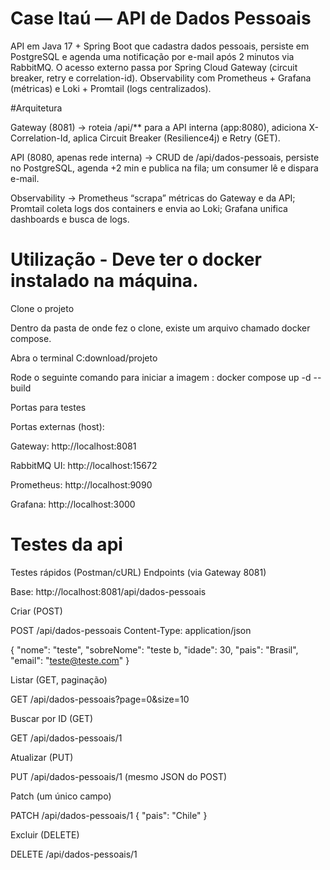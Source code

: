 # Case Itaú — API de Dados Pessoais
API em Java 17 + Spring Boot que cadastra dados pessoais, persiste em PostgreSQL e agenda uma notificação por e-mail após 2 minutos via RabbitMQ.
O acesso externo passa por Spring Cloud Gateway (circuit breaker, retry e correlation-id).
Observability com Prometheus + Grafana (métricas) e Loki + Promtail (logs centralizados).

#Arquitetura

Gateway (8081) → roteia /api/** para a API interna (app:8080), adiciona X-Correlation-Id, aplica Circuit Breaker (Resilience4j) e Retry (GET).

API (8080, apenas rede interna) → CRUD de /api/dados-pessoais, persiste no PostgreSQL, agenda +2 min e publica na fila; um consumer lê e dispara e-mail.

Observability → Prometheus “scrapa” métricas do Gateway e da API; Promtail coleta logs dos containers e envia ao Loki; Grafana unifica dashboards e busca de logs.


# Utilização - Deve ter o docker instalado na máquina.

Clone o projeto

Dentro da pasta de onde fez o clone, existe um arquivo chamado docker compose.

Abra o terminal  C:download/projeto

Rode o seguinte comando para iniciar a imagem : docker compose up -d --build

Portas para testes 

Portas externas (host):

Gateway: http://localhost:8081

RabbitMQ UI: http://localhost:15672

Prometheus: http://localhost:9090

Grafana: http://localhost:3000

# Testes da api 

Testes rápidos (Postman/cURL)
Endpoints (via Gateway 8081)

Base: http://localhost:8081/api/dados-pessoais

Criar (POST)

POST /api/dados-pessoais
Content-Type: application/json

{
  "nome": "teste",
  "sobreNome": "teste b,
  "idade": 30,
  "pais": "Brasil",
  "email": "teste@teste.com"
}


Listar (GET, paginação)

GET /api/dados-pessoais?page=0&size=10


Buscar por ID (GET)

GET /api/dados-pessoais/1


Atualizar (PUT)

PUT /api/dados-pessoais/1
(mesmo JSON do POST)


Patch (um único campo)

PATCH /api/dados-pessoais/1
{
  "pais": "Chile"
}


Excluir (DELETE)

DELETE /api/dados-pessoais/1

